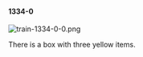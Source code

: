 #### 1334-0
![train-1334-0-0.png](https://github.com/lil-lab/nlvr/raw/master/nlvr/train/images/44/train-1334-0-0.png "train-1334-0-0.png")

There is a box with three yellow items.